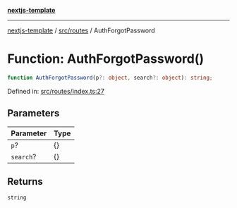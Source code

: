[**nextjs-template**](../../../README.md)

---

[nextjs-template](../../../README.md) / [src/routes](../README.md) / AuthForgotPassword

# Function: AuthForgotPassword()

```ts
function AuthForgotPassword(p?: object, search?: object): string;
```

Defined in: [src/routes/index.ts:27](https://github.com/Its-Satyajit/nextjs-template/blob/a020f2e64682696d16eea8be5c54d400aa09764e/src/routes/index.ts#L27)

## Parameters

| Parameter | Type |
| --------- | ---- |
| `p`?      | \{\} |
| `search`? | \{\} |

## Returns

`string`
